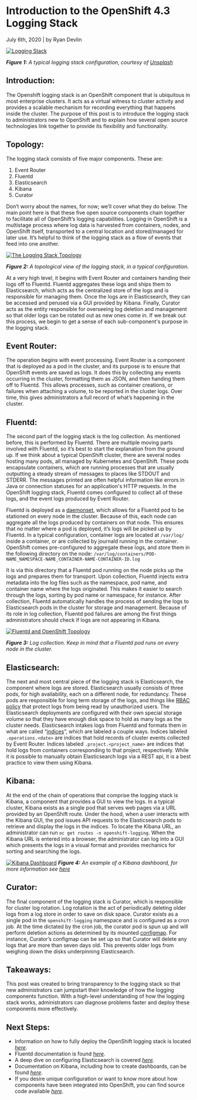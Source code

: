 # Introduction to the OpenShift 4.3 Logging Stack

July 6th, 2020 | by Ryan Devlin

[![Logging Stack](https://github.com/ryandevlin-redhat/LoggingBlog/blob/master/logging-unsplash.jpg "A typical logging stack.")](#)

*__Figure 1:__ A typical logging stack configuration, courtesy of [Unsplash](https://unsplash.com/photos/8tem2WpFPhM)*

## Introduction:
The Openshift logging stack is an OpenShift component that is ubiquitous in most enterprise clusters. It acts as a virtual witness to cluster activity and provides a scalable mechanism for recording everything that happens inside the cluster. The purpose of this post is to introduce the logging stack to administrators new to OpenShift and to explain how several open source technologies link together to provide its flexibility and functionality.

## Topology:
The logging stack consists of five major components. These are:
1. Event Router
2. Fluentd
3. Elasticsearch
4. Kibana
5. Curator

Don’t worry about the names, for now; we’ll cover what they do below. The main point here is that these five open source components chain together to facilitate all of OpenShift’s logging capabilities. Logging in OpenShift is a multistage process where log data is harvested from containers, nodes, and OpenShift itself, transported to a central location and stored/managed for later use. It’s helpful to think of the logging stack as a flow of events that feed into one another. 

[![The Logging Stack Topology](https://github.com/ryandevlin-redhat/LoggingBlog/blob/master/openshift-logging-topology.png "Topology of the OpenShift Logging Stack.")](#)

*__Figure 2:__ A topological view of the logging stack, in a typical configuration.*


At a very high level, it begins with Event Router and containers handing their logs off to Fluentd. Fluentd aggregates these logs and ships them to Elasticsearch, which acts as the centralized store of the logs and is responsible for managing them. Once the logs are in Elasticsearch, they can be accessed and perused via a GUI provided by Kibana. Finally, Curator acts as the entity responsible for overseeing log deletion and management so that older logs can be rotated out as new ones come in. If we break out this process, we begin to get a sense of each sub-component's purpose in the logging stack.

## Event Router:
The operation begins with event processing. Event Router is a component that is deployed as a pod in the cluster, and its purpose is to ensure that OpenShift events are saved as logs. It does this by collecting any events occurring in the cluster, formatting them as JSON, and then handing them off to Fluentd. This allows processes, such as container creations, or failures when attaching a volume, to be reported in the cluster logs. Over time, this gives administrators a full record of what’s happening in the cluster.



## Fluentd:
The second part of the logging stack is the log collection. As mentioned before, this is performed by Fluentd. There are multiple moving parts involved with Fluentd, so it’s best to start the explanation from the ground up. If we think about a typical OpenShift cluster, there are several nodes hosting many pods, all managed by Kubernetes and OpenShift. These pods encapsulate containers, which are running processes that are usually outputting a steady stream of messages to places like STDOUT and STDERR. The messages printed are often helpful information like errors in Java or connection statuses for an application's HTTP requests. In the OpenShift logging stack, Fluentd comes configured to collect all of these logs, and the event logs produced by Event Router.

Fluentd is deployed as a [daemonset](https://kubernetes.io/docs/concepts/workloads/controllers/daemonset/), which allows for a Fluentd pod to be stationed on every node in the cluster. Because of this, each node can aggregate all the logs produced by containers on that node. This ensures that no matter where a pod is deployed, it’s logs will be picked up by Fluentd. In a typical configuration, container logs are located at `/var/log/` inside a container, or are collected by journald running in the container. OpenShift comes pre-configured to aggregate these logs, and store them in the following directory on the node:
`/var/log/containers/POD-NAME_NAMESPACE-NAME_CONTAINER-NAME-CONTAINER-ID.log`

It is via this directory that a Fluentd pod running on the node picks up the logs and prepares them for transport. Upon collection, Fluentd injects extra metadata into the log files such as the namespace, pod name, and container name where the logs originated. This makes it easier to search through the logs, sorting by pod name or namespace, for instance. After collection, Fluentd automatically handles the process of sending the logs to Elasticsearch pods in the cluster for storage and management. Because of its role in log collection, Fluentd pod failures are among the first things administrators should check if logs are not appearing in Kibana.

[![Fluentd and OpenShift Topology](https://github.com/ryandevlin-redhat/LoggingBlog/blob/master/fluentd-topology.png "Topology of Fluentd within OpenShift.")](#)

*__Figure 3:__ Log collection. Keep in mind that a Fluentd pod runs on every node in the cluster.*

## Elasticsearch:
The next and most central piece of the logging stack is Elasticsearch, the component where logs are stored. Elasticsearch usually consists of three pods, for high availability, each on a different node, for redundancy. These pods are responsible for long term storage of the logs, and things like [RBAC policy](https://docs.openshift.com/container-platform/4.3/authentication/using-rbac.html) that protect logs from being read by unauthorized users. The Elasticsearch deployments are configured with their own special storage volume so that they have enough disk space to hold as many logs as the cluster needs. Elasticsearch intakes logs from Fluentd and formats them in what are called “[indices](https://www.elastic.co/guide/en/elasticsearch/reference/current/documents-indices.html)”, which are labeled a couple ways. Indices labeled `.operations.<date>` are indices that hold records of cluster events collected by Event Router. Indices labeled `.project.<project_name>` are indices that hold logs from containers corresponding to that project, respectively. While it is possible to manually obtain Elasticsearch logs via a REST api, it is a best practice to view them using Kibana.

## Kibana:
At the end of the chain of operations that comprise the logging stack is Kibana, a component that provides a GUI to view the logs. In a typical cluster, Kibana exists as a single pod that serves web pages via a URL provided by an OpenShift route. Under the hood, when a user interacts with the Kibana GUI, the pod issues API requests to the Elasticsearch pods to retrieve and display the logs in the indices. To locate the Kibana URL, an administrator can run `oc get routes -n openshift-logging`. When the Kibana URL is entered into a browser, the administrator can log into a GUI which presents the logs in a visual format and provides mechanics for sorting and searching the logs.

[![Kibana Dashboard](https://github.com/ryandevlin-redhat/LoggingBlog/blob/master/Dashboard_example.png "A typical Kibana Dashboard.")](#)
*__Figure 4:__ An example of a Kibana dashboard, for more information see [here](https://www.elastic.co/guide/en/kibana/current/dashboard.html)*


## Curator:
The final component of the logging stack is Curator, which is responsible for cluster log rotation. Log rotation is the act of periodically deleting older logs from a log store in order to save on disk space. Curator exists as a single pod in the `openshift-logging` namespace and is configured as a cron job. At the time dictated by the cron job, the curator pod is spun up and will perform deletion actions as determined by its mounted [configmap](https://docs.openshift.com/container-platform/4.3/logging/config/cluster-logging-curator.html#cluster-logging-curator-yaml_cluster-logging-curator). For instance, Curator’s configmap can be set up so that Curator will delete any logs that are more than seven days old. This prevents older logs from weighing down the disks underpinning Elasticsearch.

## Takeaways:
This post was created to bring transparency to the logging stack so that new administrators can jumpstart their knowledge of how the logging components function. With a high-level understanding of how the logging stack works, administrators can diagnose problems faster and deploy these components more effectively.

## Next Steps:

- Information on how to fully deploy the OpenShift logging stack is located *[here](https://docs.openshift.com/container-platform/4.3/logging/cluster-logging.html)*.
- Fluentd documentation is found *[here](https://docs.fluentd.org/)*.
- A deep dive on configuring Elasticsearch is covered *[here](https://www.elastic.co/guide/en/elasticsearch/reference/current/index.html)*.
- Documentation on Kibana, including how to create dashboards, can be found *[here](https://www.elastic.co/guide/en/kibana/current/index.html)*.
- If you desire unique configuration or want to know more about how components have been integrated into OpenShift, you can find source code available *[here](https://github.com/openshift/origin-aggregated-logging)*.
